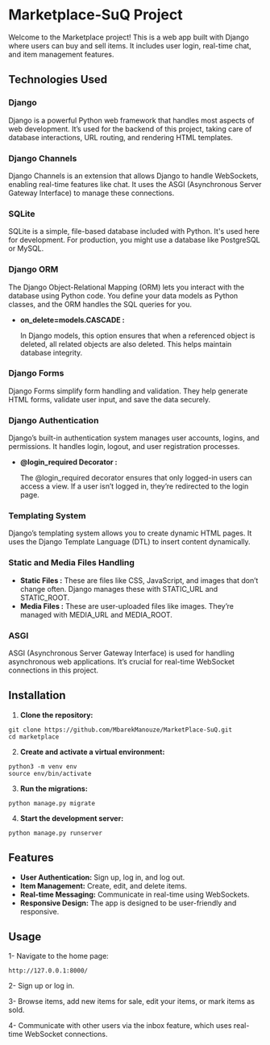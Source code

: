 # Marketplace-SuQ Project

Welcome to the Marketplace project! This is a web app built with Django where users can buy and sell items. It includes user login, real-time chat, and item management features.

## Technologies Used
### Django
Django is a powerful Python web framework that handles most aspects of web development. It’s used for the backend of this project, taking care of database interactions, URL routing, and rendering HTML templates.

### Django Channels
Django Channels is an extension that allows Django to handle WebSockets, enabling real-time features like chat. It uses the ASGI (Asynchronous Server Gateway Interface) to manage these connections.

### SQLite
SQLite is a simple, file-based database included with Python. It's used here for development. For production, you might use a database like PostgreSQL or MySQL.

### Django ORM
The Django Object-Relational Mapping (ORM) lets you interact with the database using Python code. You define your data models as Python classes, and the ORM handles the SQL queries for you.

- **on_delete=models.CASCADE :**

    In Django models, this option ensures that when a referenced object is deleted, all related objects are also deleted. This helps maintain database integrity.

### Django Forms
Django Forms simplify form handling and validation. They help generate HTML forms, validate user input, and save the data securely.

### Django Authentication
Django’s built-in authentication system manages user accounts, logins, and permissions. It handles login, logout, and user registration processes.

- **@login_required Decorator :**

    The @login_required decorator ensures that only logged-in users can access a view. If a user isn’t logged in, they’re redirected to the login page.

### Templating System
Django’s templating system allows you to create dynamic HTML pages. It uses the Django Template Language (DTL) to insert content dynamically.

### Static and Media Files Handling
- **Static Files :**
       These are files like CSS, JavaScript, and images that don’t change often. Django manages these with STATIC_URL and STATIC_ROOT.
- **Media Files :**
       These are user-uploaded files like images. They’re managed with MEDIA_URL and MEDIA_ROOT.


### ASGI
ASGI (Asynchronous Server Gateway Interface) is used for handling asynchronous web applications. It’s crucial for real-time WebSocket connections in this project.

## Installation

1. **Clone the repository:**
```
git clone https://github.com/MbarekManouze/MarketPlace-SuQ.git
cd marketplace
```

2. **Create and activate a virtual environment:**
```
python3 -m venv env
source env/bin/activate
```

3. **Run the migrations:**
```
python manage.py migrate
```

4. **Start the development server:**
```
python manage.py runserver
```

## Features

- **User Authentication:** Sign up, log in, and log out.
- **Item Management:** Create, edit, and delete items.
- **Real-time Messaging:** Communicate in real-time using WebSockets.
- **Responsive Design:** The app is designed to be user-friendly and responsive.

## Usage

1- Navigate to the home page:
```
http://127.0.0.1:8000/
```
2- Sign up or log in.

3- Browse items, add new items for sale, edit your items, or mark items as sold.

4- Communicate with other users via the inbox feature, which uses real-time WebSocket connections.


